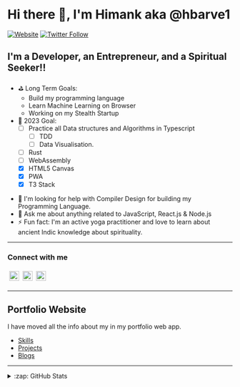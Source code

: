 <!-- @format -->

# Hi there 👋, I'm Himank aka @hbarve1

[![Website](https://img.shields.io/website?label=hbarve1.com&style=for-the-badge&url=https%3A%2F%2Fhbarve1.com)](https://hbarve1.com)
[![Twitter Follow](https://img.shields.io/twitter/follow/hbarve1?color=1DA1F2&logo=twitter&style=for-the-badge)](https://twitter.com/intent/follow?original_referer=https%3A%2F%2Fgithub.com%2Fhbarve1&screen_name=hbarve1)

<!-- **hbarve1/hbarve1** is a ✨ _special_ ✨ repository because its `README.md` (this file) appears on your GitHub profile. -->

<!-- Here are some ideas to get you started: -->

## I'm a Developer, an Entrepreneur, and a Spiritual Seeker!!

- ⛳️ Long Term Goals:
  - Build my programming language
  - Learn Machine Learning on Browser
  - Working on my Stealth Startup
- 🎯 2023 Goal:
  - [ ] Practice all Data structures and Algorithms in Typescript
    - [ ]  TDD
    - [ ]  Data Visualisation.
  - [ ] Rust
  - [ ] WebAssembly
  - [x] HTML5 Canvas
  - [x] PWA
  - [x] T3 Stack
<!-- - 🔭 I'm currently working on my side project, **Code for Dharma** -->
- 🤔 I'm looking for help with Compiler Design for building my Programming Language.
- 💬 Ask me about anything related to JavaScript, React.js & Node.js
- ⚡ Fun fact: I'm an active yoga practitioner and love to learn about ancient Indic knowledge about spirituality.
  <!-- - 😄 Pronouns: ... -->
  <!-- - 👯 I’m looking to collaborate on ... -->

<hr />

### Connect with me

<!---[<img align="left" alt="codeSTACKr.com" width="22px" src="https://raw.githubusercontent.com/iconic/open-iconic/master/svg/globe.svg" />][website] --->
<img align="left" alt="codeSTACKr | Twitter" width="22px" src="https://cdn-icons-png.flaticon.com/512/3256/3256013.png" style="padding: 2px; margin: 2px;" />
<img align="left" alt="codeSTACKr | LinkedIn" width="22px" src="https://cdn-icons-png.flaticon.com/512/3536/3536505.png" style="padding: 2px; margin: 2px;" />
<img align="left" alt="codeSTACKr | Instagram" width="22px" src="https://cdn-icons-png.flaticon.com/512/1409/1409946.png" style="padding: 2px; margin: 2px;" />

<br />
<br />
<hr />

## Portfolio Website

I have moved all the info about my in my portfolio web app.

- [Skills](https://hbarve1.com/skills)
- [Projects](https://hbarve1.com/projects)
- [Blogs](https://hbarve1.com/articles)

<hr />
  
<details>
  <summary>:zap: GitHub Stats</summary>

  <img align="left" alt="codeSTACKr's GitHub Stats" src="https://github-readme-stats.vercel.app/api?username=hbarve1&show_icons=true&hide_border=false&title_color=ff652f&icon_color=FFE400&bg_color=09131B&text_color=ffffff&border_color=0c1a25" />

</details>

<!--<details>
  <summary>⚡ Recent GitHub Activity</summary>
  
<!--START_SECTION:activity-->
<!--END_SECTION:activity-->

</details>



<!--<details>
  <summary>⚡ GitHub Stats</summary>

  <img align="left" alt="hbarve1's GitHub Stats" src="https://github-readme-stats.codestackr.vercel.app/api?username=hbarve1&show_icons=true&hide_border=true" />

</details>

[website]: https://www.hbarve1.com
[twitter]: https://www.twitter.com/hbarve1
[instagram]: https://www.instagram.com/hbarve1
[linkedin]: https://www.linkedin.com/in/hbarve1

<!-- Reference

https://github.com/codeSTACKr/codeSTACKr
https://github.com/shorwood/shorwood/blob/main/README.md

 -->
